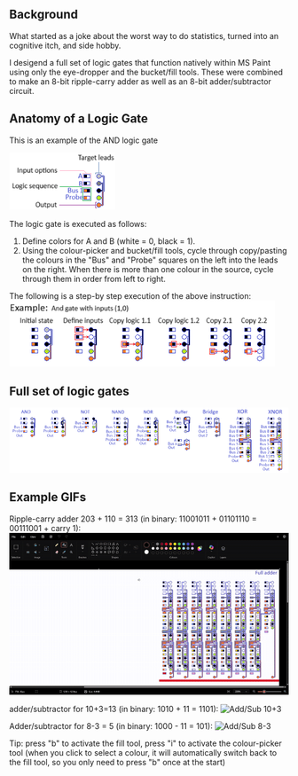 ## Background

What started as a joke about the worst way to do statistics, turned into an cognitive itch, and side hobby. 

I desigend a full set of logic gates that function natively within MS Paint using only the eye-dropper and the bucket/fill tools. These were combined to make an 8-bit ripple-carry adder as well as an 8-bit adder/subtractor circuit.

## Anatomy of a Logic Gate 

This is an example of the AND logic gate

![Logic Gate Anatomy](media/logic_gate_anatomy.png)

The logic gate is executed as follows:
1. Define colors for A and B (white = 0, black  = 1). 
2. Using the colour-picker and bucket/fill tools, cycle through copy/pasting the colours in the "Bus" and "Probe" squares on the left into the leads on the right. When there is more than one colour in the source, cycle through them in order from left to right. 

The following is a step-by step execution of the above instruction:
![example_AND](media/example_AND_logic_gate.png)

## Full set of logic gates

![example_AND](logic_gates.png)

## Example GIFs
Ripple-carry adder 203 + 110 = 313 (in binary: 11001011 + 01101110 = 00111001 + carry 1):
![ripple](media/8_bit_ripple_adder.gif)

adder/subtractor for 10+3=13 (in binary: 1010 + 11 = 1101):
![Add/Sub 10+3](media/add_sub_10+3.gif)

Adder/subtractor for 8-3 = 5 (in binary: 1000 - 11 = 101):
![Add/Sub 8-3](media/add_sub_8-3.gif)




Tip: press "b" to activate the fill tool, press "i" to activate the colour-picker tool (when you click to select a colour, it will automatically switch back to the fill tool, so you only need to press "b" once at the start)

